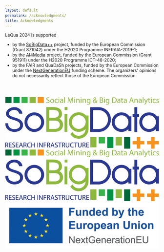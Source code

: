 ```yaml
---
layout: default
permalink: /acknowledgments/
title: Acknowledgments
---
```


LeQua 2024 is supported 
* by the [SoBigData++](https://plusplus.sobigdata.eu) project, funded by the European Commission (Grant 871042) under the H2020 Programme INFRAIA-2019-1;
* by the [AI4Media](https://www.ai4media.eu) project, funded by the European Commission (Grant 951911) under the H2020 Programme ICT-48-2020;
* by the FAIR and QuaDaSh projects, funded by the European Commission under the [NextGenerationEU](https://next-generation-eu.europa.eu/index_en) funding scheme.
The organizers' opinions do not necessarily reflect those of the European Commission.

<br /> <br /> 

![SoBigData](https://github.com/LeQua2024/lequa2024.github.io/blob/main/SoBigData.png)
![SoBigData](SoBigData.png)
![AI4Media](nextgeneu_en-1024x306.jpg)


